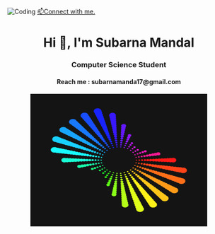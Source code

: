 
   <img alt="Coding" width="1500" height="300" src="https://upload.wikimedia.org/wikipedia/commons/4/4c/Digital_rain_banner.gif">
  <a href="subanramandal17@gmail.com">📫Connect with me.</a>
<h1 align="center">Hi 👋, I'm Subarna Mandal</h1>
<h3 align="center">Computer Science Student</h3>
<h4 align="center">Reach me : subarnamanda17@gmail.com<h4/>
<p align="center">
    <img alt="Coding" width="400" height="300" src="aaa.gif">
  </p>

